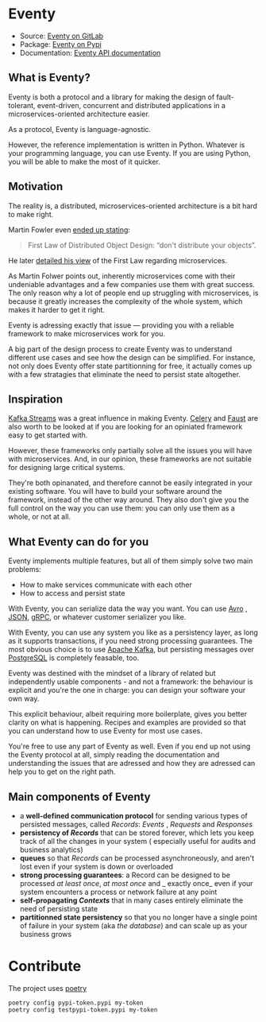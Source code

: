 # Eventy

* Source: [Eventy on GitLab](https://gitlab.com/qotto/oss/eventy)
* Package: [Eventy on Pypi](https://pypi.org/project/eventy/)
* Documentation: [Eventy API documentation](https://qotto.gitlab.io/oss/eventy/)

## What is Eventy?

Eventy is both a protocol and a library for making the design of fault-tolerant, event-driven, concurrent and
distributed applications in a microservices-oriented architecture easier.

As a protocol, Eventy is language-agnostic.

However, the reference implementation is written in Python. Whatever is your programming language, you can use Eventy.
If you are using Python, you will be able to make the most of it quicker.

## Motivation

The reality is, a distributed, microservices-oriented architecture is a bit hard to make right.

Martin Fowler even [ended up stating](https://www.drdobbs.com/errant-architectures/184414966):

> First Law of Distributed Object Design: “don't distribute your objects”.

He later [detailed his view](https://martinfowler.com/articles/distributed-objects-microservices.html) of the First Law
regarding microservices.

As Martin Folwer points out, inherently microservices come with their undeniable advantages and a few companies use them
with great success. The only reason why a lot of people end up struggling with microservices, is because it greatly
increases the complexity of the whole system, which makes it harder to get it right.

Eventy is adressing exactly that issue — providing you with a reliable framework to make microservices work for you.

A big part of the design process to create Eventy was to understand different use cases and see how the design can be
simplified. For instance, not only does Eventy offer state partitionning for free, it actually comes up with a few
stratagies that eliminate the need to persist state altogether.

## Inspiration

[Kafka Streams](https://kafka.apache.org/documentation/streams/) was a great influence in making
Eventy. [Celery](http://www.celeryproject.org/) and [Faust](https://github.com/robinhood/faust) are also worth to be
looked at if you are looking for an opiniated framework easy to get started with.

However, these frameworks only partially solve all the issues you will have with microservices. And, in our opinion,
these frameworks are not suitable for designing large critical systems.

They're both opinanated, and therefore cannot be easily integrated in your existing software. You will have to build
your software around the framework, instead of the other way around. They also don't give you the full control on the
way you can use them: you can only use them as a whole, or not at all.

## What Eventy can do for you

Eventy implements multiple features, but all of them simply solve two main problems:

* How to make services communicate with each other
* How to access and persist state

With Eventy, you can serialize data the way you want. You can use [Avro](https://avro.apache.org/)
, [JSON](https://www.json.org/), [gRPC](https://grpc.io/), or whatever customer serializer you like.

With Eventy, you can use any system you like as a persistency layer, as long as it supports transactions, if you need
strong processing guarantees. The most obvious choice is to use [Apache Kafka](https://kafka.apache.org/), but
persisting messages over [PostgreSQL](https://www.postgresql.org/) is completely feasable, too.

Eventy was destined with the mindset of a library of related but independently usable components - and not a framework:
the behaviour is explicit and you're the one in charge: you can design your software your own way.

This explicit behaviour, albeit requiring more boilerplate, gives you better clarity on what is happening. Recipes and
examples are provided so that you can understand how to use Eventy for most use cases.

You're free to use any part of Eventy as well. Even if you end up not using the Eventy protocol at all, simply reading
the documentation and understanding the issues that are adressed and how they are adressed can help you to get on the
right path.

## Main components of Eventy

* a **well-defined communication protocol** for sending various types of persisted messages, called _Records_: _Events_
  , _Requests_ and _Responses_
* **persistency of _Records_** that can be stored forever, which lets you keep track of all the changes in your system (
  especially useful for audits and business analytics)
* **queues** so that _Records_ can be processed asynchroneously, and aren't lost even if your system is down or
  overloaded
* **strong processing guarantees**: a Record can be designed to be processed _at least once_, _at most once_ and _
  exactly once_ even if your system encounters a process or network failure at any point
* **self-propagating _Contexts_** that in many cases entirely eliminate the need of persisting state
* **partitionned state persistency** so that you no longer have a single point of failure in your system (aka _the
  database_) and can scale up as your business grows

# Contribute

The project uses [poetry](https://python-poetry.org/)

```
poetry config pypi-token.pypi my-token
poetry config testpypi-token.pypi my-token
```
